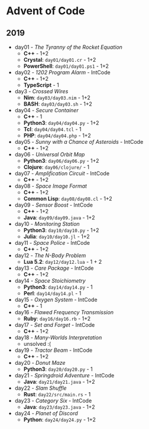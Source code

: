 # Advent of Code

## 2019

  * day01 - *The Tyranny of the Rocket Equation*
    * **C++** - 1+2
    * **Crystal**: `day01/day01.cr` - 1+2
    * **PowerShell**: `day01/day01.ps1` - 1+2
  * day02 - *1202 Program Alarm* - IntCode
    * **C++** - 1+2
	* **TypeScript** - 1
  * day3 - *Crossed Wires*
    * **Nim**: `day03/day03.nim` - 1+2
    * **BASH**: `day03/day03.sh` - 1+2
  * day04 - *Secure Container*
    * **C++** - 1
    * **Python3**: `day04/day04.py` - 1+2
    * **Tcl**: `day04/day04.tcl` - 1
    * **PHP**: `day04/day04.php` - 1+2
  * day05 - *Sunny with a Chance of Asteroids* - IntCode
    * **C++** - 1+2
  * day06 - *Universal Orbit Map*
    * **Python3**: `day06/day06.py` - 1+2
    * **Clojure**: `day06/clojure/` - 1
  * day07 - *Amplification Circuit* - IntCode
    * **C++** - 1+2
  * day08 - *Space Image Format*
    * **C++** - 1+2
    * **Common Lisp**: `day08/day08.cl` - 1+2
  * day09 - *Sensor Boost* - IntCode
    * **C++** - 1+2
    * **Java**: `day09/day09.java` - 1+2
  * day10 - *Monitoring Station*
    * **Python3**: `day10/day10.py` - 1+2
    * **Julia**: `day10/day10.jl` - 1+2
  * day11 - *Space Police* - IntCode
    * **C++** - 1+2
  * day12 - *The N-Body Problem*
    * **Lua 5.2**: `day12/day12.lua` - 1 + 2
  * day13 - *Care Package* - IntCode
    * **C++** - 1+2
  * day14 - *Space Stoichiometry*
    * **Python3**: `day14/day14.py` - 1
    * **Perl**: `day14/day14.pl` - 1
  * day15 - *Oxygen System* - IntCode
    * **C++** - 1
  * day16 - *Flawed Frequency Transmission*
    * **Ruby**: `day16/day16.rb` - 1+2
  * day17 - *Set and Forget* - IntCode
    * **C++** - 1+2
  * day18 - *Many-Worlds Interpretation*
    * unsolved :(
  * day19 - *Tractor Beam* - IntCode
    * **C++** - 1+2
  * day20 - *Donut Maze*
    * **Python3**: `day20/day20.py` - 1
  * day21 - *Springdroid Adventure* - IntCode
    * **Java**: `day21/day21.java` - 1+2
  * day22 - *Slam Shuffle*
    * **Rust**: `day22/src/main.rs` - 1
  * day23 - *Category Six* - IntCode
    * **Java**: `day23/day23.java` - 1+2
  * day24 - *Planet of Discord*
    * **Python**: `day24/day24.py` - 1+2
